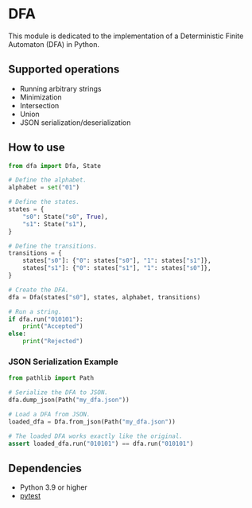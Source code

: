 # DFA

This module is dedicated to the implementation of a Deterministic Finite Automaton (DFA) in Python.

## Supported operations

- Running arbitrary strings
- Minimization
- Intersection
- Union
- JSON serialization/deserialization

## How to use

```python
from dfa import Dfa, State

# Define the alphabet.
alphabet = set("01")

# Define the states.
states = {
    "s0": State("s0", True),
    "s1": State("s1"),
}

# Define the transitions.
transitions = {
    states["s0"]: {"0": states["s0"], "1": states["s1"]},
    states["s1"]: {"0": states["s1"], "1": states["s0"]},
}

# Create the DFA.
dfa = Dfa(states["s0"], states, alphabet, transitions)

# Run a string.
if dfa.run("010101"):
    print("Accepted")
else:
    print("Rejected")
```

### JSON Serialization Example

```python
from pathlib import Path

# Serialize the DFA to JSON.
dfa.dump_json(Path("my_dfa.json"))

# Load a DFA from JSON.
loaded_dfa = Dfa.from_json(Path("my_dfa.json"))

# The loaded DFA works exactly like the original.
assert loaded_dfa.run("010101") == dfa.run("010101")
```

## Dependencies

- Python 3.9 or higher
- [pytest](https://docs.pytest.org/en/stable/)
